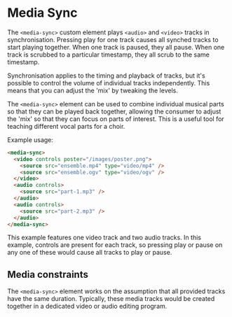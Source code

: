 # Media Sync

The `<media-sync>` custom element plays `<audio>` and `<video>` tracks in synchronisation. Pressing play for one track causes all synched tracks to start playing together. When one track is paused, they all pause. When one track is scrubbed to a particular timestamp, they all scrub to the same timestamp.

Synchronisation applies to the timing and playback of tracks, but it's possible to control the volume of individual tracks independently. This means that you can adjust the 'mix' by tweaking the levels.

The `<media-sync>` element can be used to combine individual musical parts so that they can be played back together, allowing the consumer to adjust the 'mix' so that they can focus on parts of interest. This is a useful tool for teaching different vocal parts for a choir.

Example usage:

```html
<media-sync>
  <video controls poster="/images/poster.png">
    <source src="ensemble.mp4" type="video/mp4" />
    <source src="ensemble.ogv" type="video/ogv" />
  </video>
  <audio controls>
    <source src="part-1.mp3" />
  </audio>
  <audio controls>
    <source src="part-2.mp3" />
  </audio>
</media-sync>
```

This example features one video track and two audio tracks. In this example, controls are present for each track, so pressing play or pause on any one of these would cause all tracks to play or pause.

## Media constraints

The `<media-sync>` element works on the assumption that all provided tracks have the same duration. Typically, these media tracks would be created together in a dedicated video or audio editing program.
